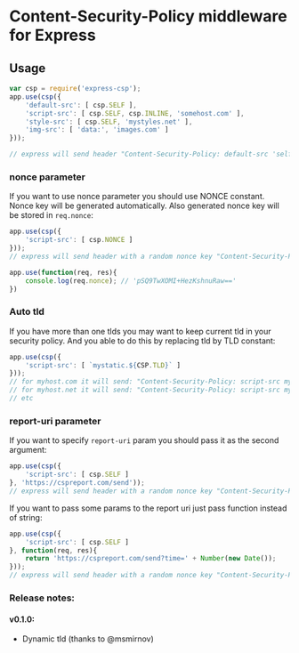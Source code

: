 # Content-Security-Policy middleware for Express

## Usage

```js
var csp = require('express-csp');
app.use(csp({
    'default-src': [ csp.SELF ],
    'script-src': [ csp.SELF, csp.INLINE, 'somehost.com' ],
    'style-src': [ csp.SELF, 'mystyles.net' ],
    'img-src': [ 'data:', 'images.com' ]
}));

// express will send header "Content-Security-Policy: default-src 'self'; script-src 'self' 'unsafe-inline' somehost.com; style-src 'self' mystyles.net; img-src data: images.com; report-uri https://cspreport.com/send;'
```

### nonce parameter

If you want to use nonce parameter you should use NONCE constant. Nonce key will be generated automatically. Also generated nonce key will be stored in ``req.nonce``:

```js
app.use(csp({
    'script-src': [ csp.NONCE ]
}));
// express will send header with a random nonce key "Content-Security-Policy: script-src 'nonce-pSQ9TwXOMI+HezKshnuRaw==';"

app.use(function(req, res){
    console.log(req.nonce); // 'pSQ9TwXOMI+HezKshnuRaw=='
})
```

### Auto tld

If you have more than one tlds you may want to keep current tld in your security policy. And you able to do this by replacing tld by TLD constant:

```js
app.use(csp({
    'script-src': [ `mystatic.${CSP.TLD}` ]
}));
// for myhost.com it will send: "Content-Security-Policy: script-src mystatic.com;"
// for myhost.net it will send: "Content-Security-Policy: script-src mystatic.net;"
// etc
```

### report-uri parameter

If you want to specify ``report-uri`` param you should pass it as the second argument:

```js
app.use(csp({
    'script-src': [ csp.SELF ]
}, 'https://cspreport.com/send'));
// express will send header with a random nonce key "Content-Security-Policy: script-src 'self'; report-uri https://cspreport.com/send;"
```

If you want to pass some params to the report uri just pass function instead of string:

```js
app.use(csp({
    'script-src': [ csp.SELF ]
}, function(req, res){
    return 'https://cspreport.com/send?time=' + Number(new Date());
}));
// express will send header with a random nonce key "Content-Security-Policy: script-src 'self'; report-uri https://cspreport.com/send?time=1460467355592;"
```

### Release notes:
#### v0.1.0:
 * Dynamic tld (thanks to @msmirnov)